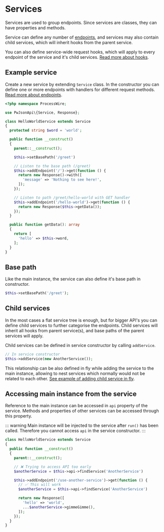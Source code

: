 # Services

Services are used to group endpoints. Since services are classes, they can have properties and methods.

Service can define any number of [endpoints](/endpoints), and services may also contain child services, which will inherit hooks from the parent service.

You can also define service-wide request hooks, which will apply to every endpoint of the service and it's child services. [Read more about hooks](/hooks).

## Example service

Create a new service by extending `Service` class. In the constructor you can define one or more endpoints with handlers for different request methods. [Read more about endpoints](/endpoints).

```php
<?php namespace ProcessWire;

use PwJsonApi\{Service, Response};

class HelloWorldService extends Service
{
  protected string $word = 'world';

  public function __construct()
  {
    parent::__construct();

    $this->setBasePath('/greet')

    // Listen to the base path (/greet)
    $this->addEndpoint('/')->get(function () {
      return new Response()->with([
        'message' => 'Nothing to see here!',
      ]);
    });

    // Listen to path /greet/hello-world with GET handler
    $this->addEndpoint('/hello-world')->get(function () {
      return new Response($this->getData());
    });
  }

  public function getData(): array
  {
    return [
      'hello' => $this->word,
    ];
  }
}
```

## Base path

Like the main instance, the service can also define it's base path in constructor.

```php
$this->setBasePath('/greet');
```

## Child services

In the most cases a flat service tree is enough, but for bigger API's you can define child services to further categorise the endpoints. Child services will inherit all hooks from parent service(s), and base paths of the parent services will apply.

Child services can be defined in service constructor by calling `addService`.

```php
// In service constructor
$this->addService(new AnotherService());
```

This relationship can be also defined in fly while adding the service to the main instance, allowing to nest services which normally would not be related to each other. [See example of adding child service in fly](api-instance.html#adding-a-service).

## Accessing main instance from the service

Reference to the main instance can be accessed in `api` property of the service. Methods and properties of other services can be accessed through this property.

::: warning
Main instance will be injected to the service after `run()` has been called. Therefore you cannot access `api` in the service constructor.
:::

```php
class HelloWorldService extends Service
{
  public function __construct()
  {
    parent::__construct();

    // ❌ Trying to access API too early
    $anotherService = $this->api->findService('AnotherService')

    $this->addEndpoint('/use-another-service')->get(function () {
      // ✅ This will work
      $anotherService = $this->api->findService('AnotherService')

      return new Response([
        'hello' => 'world',
        ...$anotherService->gimmeGimme(),
      ]);
    });
  }
}
```
